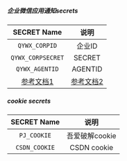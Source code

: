 ##### 企业微信应用通知secrets

|                  SECRET Name                   |                             说明                             |
| :--------------------------------------------: | :----------------------------------------------------------: |
|                 `QYWX_CORPID`                  |                            企业ID                            |
|               `QYWX_CORPSECRET`                |                            SECRET                            |
|                 `QYWX_AGENTID`                 |                           AGENTID                            |
| [参考文档1](http://note.youdao.com/s/HMiudGkb) | [参考文档2](http://note.youdao.com/noteshare?id=1a0c8aff284ad28cbd011b29b3ad0191) |



##### cookie secrets


|  SECRET Name  |      说明      |
| :-----------: | :------------: |
|  `PJ_COOKIE`  | 吾爱破解cookie |
| `CSDN_COOKIE` |  CSDN cookie   |



